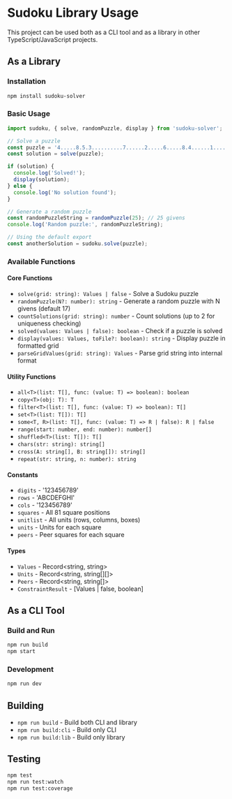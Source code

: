 # Sudoku Library Usage

This project can be used both as a CLI tool and as a library in other TypeScript/JavaScript projects.

## As a Library

### Installation

```bash
npm install sudoku-solver
```

### Basic Usage

```typescript
import sudoku, { solve, randomPuzzle, display } from 'sudoku-solver';

// Solve a puzzle
const puzzle = '4.....8.5.3..........7......2.....6.....8.4......1.......6.3.7.5..2.....1.4......';
const solution = solve(puzzle);

if (solution) {
  console.log('Solved!');
  display(solution);
} else {
  console.log('No solution found');
}

// Generate a random puzzle
const randomPuzzleString = randomPuzzle(25); // 25 givens
console.log('Random puzzle:', randomPuzzleString);

// Using the default export
const anotherSolution = sudoku.solve(puzzle);
```

### Available Functions

#### Core Functions
- `solve(grid: string): Values | false` - Solve a Sudoku puzzle
- `randomPuzzle(N?: number): string` - Generate a random puzzle with N givens (default 17)
- `countSolutions(grid: string): number` - Count solutions (up to 2 for uniqueness checking)
- `solved(values: Values | false): boolean` - Check if a puzzle is solved
- `display(values: Values, toFile?: boolean): string` - Display puzzle in formatted grid
- `parseGridValues(grid: string): Values` - Parse grid string into internal format

#### Utility Functions
- `all<T>(list: T[], func: (value: T) => boolean): boolean`
- `copy<T>(obj: T): T`
- `filter<T>(list: T[], func: (value: T) => boolean): T[]`
- `set<T>(list: T[]): T[]`
- `some<T, R>(list: T[], func: (value: T) => R | false): R | false`
- `range(start: number, end: number): number[]`
- `shuffled<T>(list: T[]): T[]`
- `chars(str: string): string[]`
- `cross(A: string[], B: string[]): string[]`
- `repeat(str: string, n: number): string`

#### Constants
- `digits` - '123456789'
- `rows` - 'ABCDEFGHI'
- `cols` - '123456789'
- `squares` - All 81 square positions
- `unitlist` - All units (rows, columns, boxes)
- `units` - Units for each square
- `peers` - Peer squares for each square

#### Types
- `Values` - Record<string, string>
- `Units` - Record<string, string[][]>
- `Peers` - Record<string, string[]>
- `ConstraintResult` - [Values | false, boolean]

## As a CLI Tool

### Build and Run

```bash
npm run build
npm start
```

### Development

```bash
npm run dev
```

## Building

- `npm run build` - Build both CLI and library
- `npm run build:cli` - Build only CLI
- `npm run build:lib` - Build only library

## Testing

```bash
npm test
npm run test:watch
npm run test:coverage
```